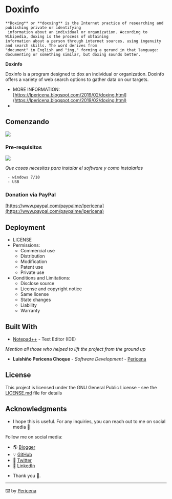 # Doxinfo
```
**Doxing** or **doxxing** is the Internet practice of researching and publishing private or identifying
 information about an individual or organization. According to Wikipedia, doxing is the process of obtaining
information about a person through internet sources, using ingenuity and search skills. The word derives from
"document" in English and "ing," forming a gerund in that language: documenting or something similar, but doxing sounds better.
```
**Doxinfo**

Doxinfo is a program designed to dox an individual or organization. Doxinfo offers a variety of web search options to gather data on our targets.

- MORE INFORMATION: [https://lpericena.blogspot.com/2019/02/doxing.html](https://lpericena.blogspot.com/2019/02/doxing.html)
- 

## Comenzando 
![](https://2.bp.blogspot.com/-3JyjMAG7EJU/XHfM90oksNI/AAAAAAAANyc/KZzjUbeO6mY88yc9F5G5p9Wm-QyNai_EACLcBGAs/s1600/Screenshot_11.png)
### Pre-requisitos 
![](https://1.bp.blogspot.com/-hUVUYxzVEpk/XHfkFt92LNI/AAAAAAAAN0I/krQXsqw-DmcTvM0eHAYuV1drsIg21uxAQCLcBGAs/s1600/Screenshot_22.png)

_Que cosas necesitas para instalar el software y como instalarlas_

```
 - windows 7/10
 - USB 
```
### Donation via PayPal

[https://www.paypal.com/paypalme/lpericena](https://www.paypal.com/paypalme/lpericena)

## Deployment

- LICENSE
- Permissions:
  * Commercial use
  * Distribution
  * Modification
  * Patent use
  * Private use
- Conditions and Limitations:
  * Disclose source
  * License and copyright notice
  * Same license
  * State changes
  * Liability
  * Warranty

## Built With

* [Notepad++](https://notepad-plus-plus.org/download/) - Text Editor (IDE)

_Mention all those who helped to lift the project from the ground up_

* **Luishiño Pericena Choque** - *Software Development* - [Pericena](https://github.com/Pericena)

## License

This project is licensed under the GNU General Public License - see the [LICENSE.md](LICENSE.md) file for details

## Acknowledgments

* I hope this is useful. For any inquiries, you can reach out to me on social media 📢

Follow me on social media:
- 🌎 [Blogger](https://lpericena.blogspot.com/)
- 💡 [GitHub](https://github.com/Pericena)
- 🐤 [Twitter](https://twitter.com/LPericena)
- 👦 [LinkedIn](https://www.linkedin.com/in/lpericena/)

* Thank you 🤔.

---

⌨️ by [Pericena](https://github.com/Pericena)

